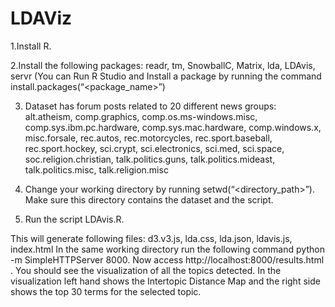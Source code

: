 # LDAViz
1.Install R. 

2.Install the following packages: readr, tm, SnowballC, Matrix, lda, LDAvis, servr (You can 
Run R Studio and Install a package by running the command 
install.packages(“<package_name>”) 

3. Dataset has forum posts related to 20 different news groups: 
alt.atheism, 
comp.graphics, 
comp.os.ms-windows.misc, 
comp.sys.ibm.pc.hardware, 
comp.sys.mac.hardware, 
comp.windows.x, 
misc.forsale, 
rec.autos, 
rec.motorcycles, 
rec.sport.baseball, 
rec.sport.hockey, 
sci.crypt, 
sci.electronics, 
sci.med, 
sci.space, 
soc.religion.christian, 
talk.politics.guns, 
talk.politics.mideast, 
talk.politics.misc, 
talk.religion.misc

4. Change your working directory by running setwd(“<directory_path>”). Make sure this directory contains the dataset and the script. 

5. Run the script LDAvis.R. 

This will generate following files: d3.v3.js, lda.css, lda.json, ldavis.js, index.html In the same working directory run the following command python -m SimpleHTTPServer
8000. Now access http://localhost:8000/results.html . You should see the visualization of all the topics detected. In the visualization left hand shows the Intertopic Distance Map and the right side shows the top 30 terms for the selected topic.

